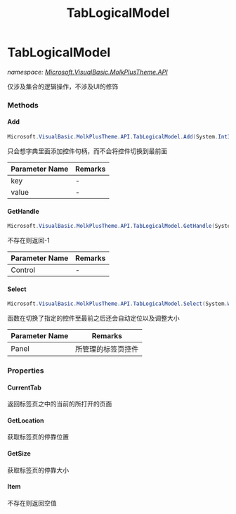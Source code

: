 ﻿---
title: TabLogicalModel
---

# TabLogicalModel
_namespace: [Microsoft.VisualBasic.MolkPlusTheme.API](N-Microsoft.VisualBasic.MolkPlusTheme.API.html)_

仅涉及集合的逻辑操作，不涉及UI的修饰

### Methods

#### Add
```csharp
Microsoft.VisualBasic.MolkPlusTheme.API.TabLogicalModel.Add(System.Int32,System.Windows.Forms.Control)
```
只会想字典里面添加控件句柄，而不会将控件切换到最前面

|Parameter Name|Remarks|
|--------------|-------|
|key|-|
|value|-|


#### GetHandle
```csharp
Microsoft.VisualBasic.MolkPlusTheme.API.TabLogicalModel.GetHandle(System.Windows.Forms.Control)
```
不存在则返回-1

|Parameter Name|Remarks|
|--------------|-------|
|Control|-|


#### Select
```csharp
Microsoft.VisualBasic.MolkPlusTheme.API.TabLogicalModel.Select(System.Windows.Forms.Control)
```
函数在切换了指定的控件至最前之后还会自动定位以及调整大小

|Parameter Name|Remarks|
|--------------|-------|
|Panel|所管理的标签页控件|




### Properties

#### CurrentTab
返回标签页之中的当前的所打开的页面
#### GetLocation
获取标签页的停靠位置
#### GetSize
获取标签页的停靠大小
#### Item
不存在则返回空值

